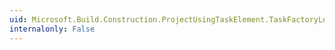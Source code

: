 ```yaml
---
uid: Microsoft.Build.Construction.ProjectUsingTaskElement.TaskFactoryLocation
internalonly: False
---
```

